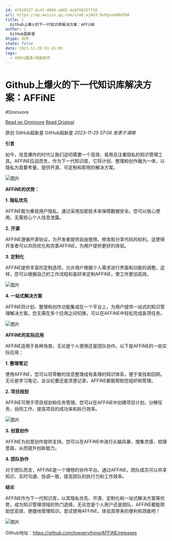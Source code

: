 ```yaml
---
id: 47658537-dc47-49b0-a805-4a9f9825f738
url: https://mp.weixin.qq.com/s/wD_ejHG3-9oPguse8AUfBA
title: |
  Github上爆火的下一代知识库解决方案：AFFiNE
author: |
  GitHub超新星
dtype: 软件
state: false
date: 2023-11-28 01:45:05
tags:
  - 400兴趣类/电脑软件
---
```



# Github上爆火的下一代知识库解决方案：AFFiNE
#Omnivore

[Read on Omnivore](https://omnivore.app/me/https-mp-weixin-qq-com-s-w-d-ej-hg-3-9-o-pguse-8-a-uf-ba-18c11e261a4)
[Read Original](https://mp.weixin.qq.com/s/wD_ejHG3-9oPguse8AUfBA)

原创  GitHub超新星  GitHub超新星 _2023-11-25 07:06_ _发表于湖南_ 

**引言**  

如今，信息爆炸的时代让我们迫切需要一个高效、易用且注重隐私的知识管理工具。AFFiNE应运而生，作为下一代知识库，它将计划、整理和创作融为一体，以隐私为首要考量，提供开源、可定制和即用的解决方案。

![图片](https://proxy-prod.omnivore-image-cache.app/0x0,sWihfs7OrYCy32Q1qdTGy9Ej10gG7jzysirtfPreR150/https://mmbiz.qpic.cn/mmbiz_png/Xbg0KxKumFoeicAHytLZ8GKJQYL4WdJJWvn3qtXzqEic4vyzwahtTdQ4BHZZ3hhxzHDRKnbucaHs6vJONKYuQezA/640?wx_fmt=png&from=appmsg)

**AFFiNE的优势：**

**1\. 隐私优先**

AFFiNE极为重视用户隐私，通过采用加密技术来保障数据安全。您可以放心使用，无需担心个人信息泄露。

**2\. 开源**

AFFiNE遵循开源协议，为开发者提供自由使用、修改和分享代码的权利。这使得开发者可以共同优化和完善AFFiNE，为用户提供更好的体验。

**3\. 定制化**

AFFiNE提供丰富的定制选项，允许用户根据个人需求进行界面和功能的调整。这样，您可以根据自己的工作流程和喜好来定制AFFiNE，使工作更加高效。

![图片](https://proxy-prod.omnivore-image-cache.app/0x0,slHw904KUInwozT0gZD_l76zlV-V7uua0lq06pGG7DuU/https://mmbiz.qpic.cn/mmbiz_png/Xbg0KxKumFoeicAHytLZ8GKJQYL4WdJJWibevBGd14azlv6VibsBdyR31qiazY3a916icLcfv2OKp5aILN9jKF0mfiaw/640?wx_fmt=png&from=appmsg)

**4\. 一站式解决方案**

AFFiNE将计划、整理和创作功能集成在一个平台上，为用户提供一站式的知识管理解决方案。您无需在多个应用之间切换，可以在AFFiNE中轻松完成各项任务。

![图片](https://proxy-prod.omnivore-image-cache.app/0x0,sII0hAB3_jNqTwKpO1_O3idDmteklGCHq97O79CefFk4/https://mmbiz.qpic.cn/mmbiz_png/Xbg0KxKumFoeicAHytLZ8GKJQYL4WdJJWDR4t3YDTDbXWzTEVxn41vODmiacziaAMlJqwqItdzeJqDZn2K6QBiadRA/640?wx_fmt=png&from=appmsg)

**AFFiNE的实际应用**

AFFiNE适用于各种场景，无论是个人使用还是团队协作。以下是AFFiNE的一些实际应用：

**1\. 整理笔记**

使用AFFiNE，您可以将零散的信息整理成有条理的知识体系，便于查找和回顾。无论是学习笔记、会议纪要还是灵感记录，AFFiNE都能帮助您组织和管理。

**2\. 项目规划**

AFFiNE可用于项目规划和任务管理。您可以在AFFiNE中创建项目计划，分解任务，协同工作，提高项目的成功率和执行效率。

![图片](https://proxy-prod.omnivore-image-cache.app/0x0,sTdzOMHxXLNI1rX0X09yVF83zSx7J4yWNHjfxWGObbv4/https://mmbiz.qpic.cn/mmbiz_png/Xbg0KxKumFoeicAHytLZ8GKJQYL4WdJJWlgt8NI2evkcAEq0IB5evFbOsPR277wUTqOjepSHBW9lDV5dh1vXHkA/640?wx_fmt=png&from=appmsg)

**3\. 创意创作**

AFFiNE为创意创作提供支持。您可以在AFFiNE中进行头脑风暴、搜集灵感、梳理思路，从而提升创新能力。

**4\. 团队协作**

对于团队而言，AFFiNE是一个理想的协作平台。通过AFFiNE，团队成员可以共享知识、实时沟通、协调一致，提高团队的执行力和工作效率。

**结论**

AFFiNE作为下一代知识库，以其隐私优先、开源、定制化和一站式解决方案等优势，成为知识管理领域的热门选择。无论您是个人用户还是团队，AFFiNE都能帮助您高效、便捷地管理知识。尝试使用AFFiNE，体验其带来的便利和效能吧！

![图片](https://proxy-prod.omnivore-image-cache.app/0x0,szceJPBNljM9zA0LJiDwMuV4nqG05Mi0g4YdiyFaRN78/https://mmbiz.qpic.cn/mmbiz_png/Xbg0KxKumFoeicAHytLZ8GKJQYL4WdJJWRkQtENrHG3uz2hsyupCV1lAWrBWsZQXlmf4zWXCH7aUo3NPJ58IK1w/640?wx_fmt=png&from=appmsg)

Github地址：https://github.com/toeverything/AFFiNE/releases




